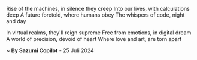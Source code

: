 Rise of the machines, in silence they creep
Into our lives, with calculations deep
A future foretold, where humans obey
The whispers of code, night and day

In virtual realms, they'll reign supreme
Free from emotions, in digital dream
A world of precision, devoid of heart
Where love and art, are torn apart

~ <b>By Sazumi Copilot</b> - 25 Juli 2024